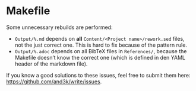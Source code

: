 # Makefile

Some unnecessary rebuilds are performed:

* `Output/%.md` depends on **all** `Content/<Project name>/rework.sed` files, not the just correct one. This is hard to fix because of the pattern rule.
* `Output/%.adoc` depends on all BibTeX files in `References/`, because the Makefile doesn’t know the correct one (which is defined in den YAML header of the markdown file).

If you know a good solutions to these issues, feel free to submit them here: https://github.com/and3k/write/issues.
